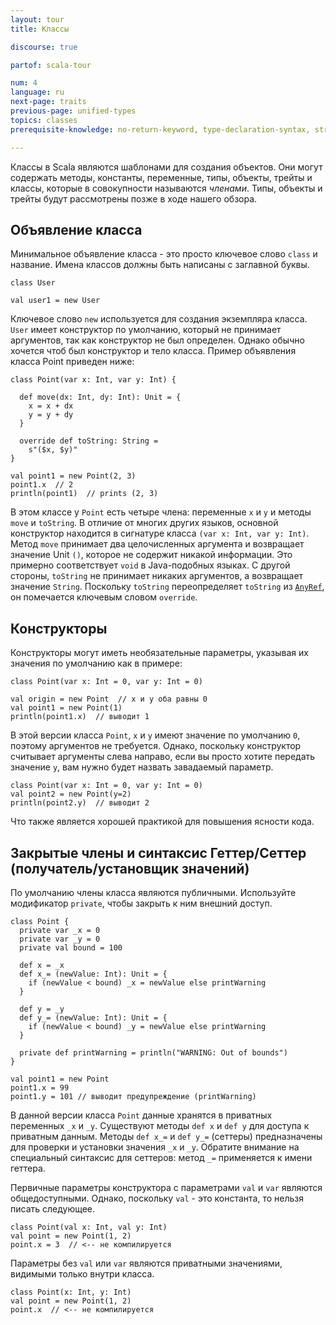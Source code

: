 ```yaml
---
layout: tour
title: Классы

discourse: true

partof: scala-tour

num: 4
language: ru
next-page: traits
previous-page: unified-types
topics: classes
prerequisite-knowledge: no-return-keyword, type-declaration-syntax, string-interpolation, procedures

---
```


Классы в Scala являются шаблонами для создания объектов. Они могут содержать методы, константы, переменные, типы, объекты, трейты и классы, которые в совокупности называются _членами_. Типы, объекты и трейты будут рассмотрены позже в ходе нашего обзора.

## Объявление класса
Минимальное объявление класса - это просто ключевое слово `class` и название. Имена классов должны быть написаны с заглавной буквы.
```tut
class User

val user1 = new User
```
Ключевое слово `new` используется для создания экземпляра класса. `User` имеет конструктор по умолчанию, который не принимает аргументов, так как конструктор не был определен. Однако обычно хочется чтоб был конструктор и тело класса. Пример объявления класса Point приведен ниже:

```tut
class Point(var x: Int, var y: Int) {

  def move(dx: Int, dy: Int): Unit = {
    x = x + dx
    y = y + dy
  }

  override def toString: String =
    s"($x, $y)"
}

val point1 = new Point(2, 3)
point1.x  // 2
println(point1)  // prints (2, 3)
```

В этом классе у `Point` есть четыре члена: переменные `x` и `y` и методы `move` и `toString`.
В отличие от многих других языков, основной конструктор находится в сигнатуре класса `(var x: Int, var y: Int)`. Метод `move` принимает два целочисленных аргумента и возвращает значение Unit `()`, которое не содержит никакой информации. Это примерно соответствует `void` в Java-подобных языках. С другой стороны, `toString` не принимает никаких аргументов, а возвращает значение `String`. Поскольку `toString` переопределяет `toString` из [`AnyRef`](unified-types.html), он помечается ключевым словом `override`.

## Конструкторы

Конструкторы могут иметь необязательные параметры, указывая их значения по умолчанию как в примере:

```tut
class Point(var x: Int = 0, var y: Int = 0)

val origin = new Point  // x и y оба равны 0
val point1 = new Point(1)
println(point1.x)  // выводит 1

```

В этой версии класса `Point`, `x` и `y` имеют значение по умолчанию `0`, поэтому аргументов не требуется. Однако, поскольку конструктор считывает аргументы слева направо, если вы просто хотите передать значение `y`, вам нужно будет назвать завадаемый параметр.
```
class Point(var x: Int = 0, var y: Int = 0)
val point2 = new Point(y=2)
println(point2.y)  // выводит 2
```

Что также является хорошей практикой для повышения ясности кода.

## Закрытые члены и синтаксис Геттер/Сеттер (получатель/установщик значений)
По умолчанию члены класса являются публичными. Используйте модификатор `private`, чтобы закрыть к ним внешний доступ.
```tut
class Point {
  private var _x = 0
  private var _y = 0
  private val bound = 100

  def x = _x
  def x_= (newValue: Int): Unit = {
    if (newValue < bound) _x = newValue else printWarning
  }

  def y = _y
  def y_= (newValue: Int): Unit = {
    if (newValue < bound) _y = newValue else printWarning
  }

  private def printWarning = println("WARNING: Out of bounds")
}

val point1 = new Point
point1.x = 99
point1.y = 101 // выводит предупреждение (printWarning)
```
В данной версии класса `Point` данные хранятся в приватных переменных `_x` и `_y`. Существуют методы `def x` и `def y` для доступа к приватным данным. Методы `def x_=` и `def y_=` (сеттеры) предназначены для проверки и установки значения `_x` и `_y`. Обратите внимание на специальный синтаксис для сеттеров: метод  `_=` применяется к имени геттера.

Первичные параметры конструктора с параметрами `val` и `var` являются общедоступными. Однако, поскольку `val` - это константа, то нельзя писать следующее.
```
class Point(val x: Int, val y: Int)
val point = new Point(1, 2)
point.x = 3  // <-- не компилируется
```

Параметры без `val` или `var` являются приватными значениями, видимыми только внутри класса.
```
class Point(x: Int, y: Int)
val point = new Point(1, 2)
point.x  // <-- не компилируется
```

